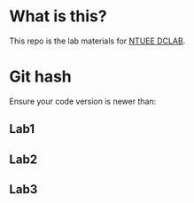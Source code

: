 # What is this?
This repo is the lab materials for [NTUEE DCLAB](http://dclab.ee.ntu.edu.tw).

# Git hash
Ensure your code version is newer than:
## Lab1
## Lab2
## Lab3
